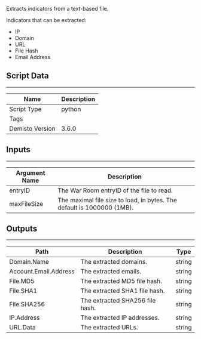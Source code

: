 Extracts indicators from a text-based file.

Indicators that can be extracted:
* IP
* Domain
* URL
* File Hash
* Email Address

## Script Data
---

| **Name** | **Description** |
| --- | --- |
| Script Type | python |
| Tags |  |
| Demisto Version | 3.6.0 |

## Inputs
---

| **Argument Name** | **Description** |
| --- | --- |
| entryID | The War Room entryID of the file to read. |
| maxFileSize | The maximal file size to load, in bytes. The default is 1000000 (1MB). |

## Outputs
---

| **Path** | **Description** | **Type** |
| --- | --- | --- |
| Domain.Name | The extracted domains. | string |
| Account.Email.Address | The extracted emails. | string |
| File.MD5 | The extracted MD5 file hash. | string |
| File.SHA1 | The extracted SHA1 file hash. | string |
| File.SHA256 | The extracted SHA256 file hash. | string |
| IP.Address | The extracted IP addresses. | string |
| URL.Data | The extracted URLs. | string |
